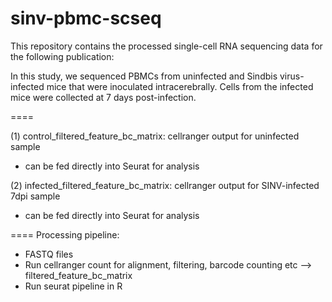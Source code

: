 # sinv-pbmc-scseq

This repository contains the processed single-cell RNA sequencing data for the following publication:

In this study, we sequenced PBMCs from uninfected and Sindbis virus-infected mice that were inoculated intracerebrally. Cells from the infected mice were collected at 7 days post-infection.

====

(1) control_filtered_feature_bc_matrix: cellranger output for uninfected sample
* can be fed directly into Seurat for analysis

(2) infected_filtered_feature_bc_matrix: cellranger output for SINV-infected 7dpi sample
* can be fed directly into Seurat for analysis

====
Processing pipeline:
* FASTQ files
* Run cellranger count for alignment, filtering, barcode counting etc --> filtered_feature_bc_matrix
* Run seurat pipeline in R
